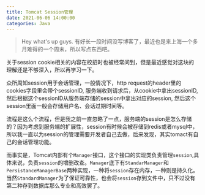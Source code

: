```yaml
---
title: Tomcat Session管理
date: 2021-06-06 14:00:00
categories: Java
---
```


>Hey what's up guys. 有好长一段时间没写博客了，最近也是来上海一个多月难得的一个周末，所以写点东西吧。

关于session cookie相关的内容在校招时也被经常问到，但是最近感觉对这块的理解还是不够深入，所以再学习一下。



众所周知session用于会话管理，一般情况下，http request的header里的cookies字段里会带个sessionID, 服务端收到请求后，从cookie中拿出sessionID, 然后根据这个sessionID从服务端存储的session中拿出对应的session, 然后这个session里面一般会存储用户名、会话过期时间等。



流程是这么个流程，但是我之前一直忽略了一点，服务端的session是怎么存储的？因为考虑到服务端的扩展性，session有时候会被存储到redis或者mysql中，所以我一直以为session的管理需要开发者自己去做，后来发现，其实tomact有自己的会话管理功能。



而事实是，Tomcat内部有个`Manager`接口，这个接口的实现类负责管理`session`,具体来说，负责`session`的增删改查。`Manager`底下有`StandarManager`和`PersistanceManagerBase`两种实现，一种将`session`存在内存，一种则是持久化。当然`StandardManager`为了保证可靠性，也会将`session`存到文件中，只不过没有第二种存到数据库那么专业和高效罢了。